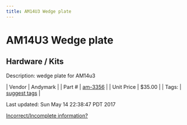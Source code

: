 ```yaml
---
title: AM14U3 Wedge plate
---
```


# AM14U3 Wedge plate
## Hardware / Kits
Description: 	wedge plate for AM14u3 

| Vendor | Andymark | 
| Part # | [am-3356](http://www.andymark.com/AM14U3-Wedge-Plate-p/am-3356.htm) | 
| Unit Price | $35.00 | 
| Tags: | [suggest tags](https://docs.google.com/forms/d/e/1FAIpQLSeWyY8v3RgOty-MyWmh9U0iivNYN_molChYyS-0U-o-kOAv_g/viewform) | 

Last updated: Sun May 14 22:38:47 PDT 2017

 [Incorrect/Incomplete information?](https://docs.google.com/forms/d/e/1FAIpQLSeWyY8v3RgOty-MyWmh9U0iivNYN_molChYyS-0U-o-kOAv_g/viewform)
